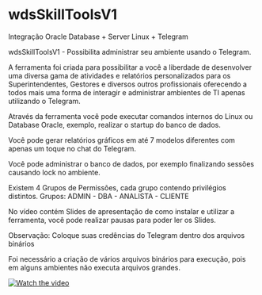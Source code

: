 # wdsSkillToolsV1
Integração Oracle Database + Server Linux + Telegram

wdsSkillToolsV1 - Possibilita administrar seu ambiente usando o Telegram.

A ferramenta foi criada para possibilitar a você a liberdade de desenvolver uma diversa gama de atividades e relatórios personalizados para os Superintendentes, Gestores e diversos outros profissionais  oferecendo a todos mais uma forma de interagir e administrar ambientes de TI apenas utilizando o Telegram.

Através da ferramenta você pode executar comandos internos do Linux ou Database Oracle, exemplo, realizar o startup do banco de dados.

Você pode gerar relatórios gráficos em até 7 modelos diferentes com apenas um toque no chat do Telegram.

Você pode administrar o banco de dados, por exemplo finalizando sessões causando lock no ambiente.

Existem 4 Grupos de Permissões, cada grupo contendo privilégios distintos.
Grupos: ADMIN - DBA - ANALISTA - CLIENTE

No vídeo contém Slides de apresentação de como instalar e utilizar a ferramenta, você pode realizar pausas para poder ler os Slides.

Observação: Coloque suas credências do Telegram dentro dos arquivos binários

Foi necessário a criação de vários arquivos binários para execução, pois em alguns ambientes não executa arquivos grandes.

[![Watch the video](https://img.youtube.com/vi/-a2W9PicVjU/maxresdefault.jpg)](https://youtu.be/-a2W9PicVjU)
